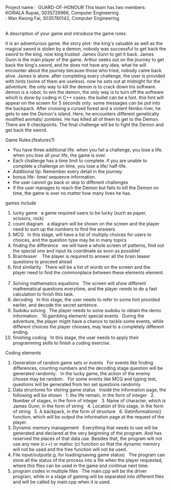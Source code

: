 Project name:   GUARD-OF-HONOUR
This team has two members: KOIRALA Rupak, 3035729966, Computer Engineering
                                  
                                            : Wan Kwong Fai, 3035780142, Computer Engineering
                         
                         

A description of your game and introduce the game rules:

It is an adventurous game. the story plot- the king's valuable as well as the magical sword is stolen by a demon, nobody was successful to get back the sword to the king. now king trusted  James Gunn to get it back. James Gunn is the main player of the game. Arthur seeks out on the journey to get back the king's sword, and he does not have any idea, what he will encounter about the journey because those who tried, nobody came back alive. James is alone. after completing every challenge, the user is provided with hints (some of them are useless). now he sets out at midnight for the adventure. the only way to kill the demon is to crack down his software. demon is a robot. to win the demon, the only way is to turn off the software which is done by coding in C++ cases. the bullet can be a hint. this hint will appear on the screen for 5 seconds only. some messages can be put into the backpack. 
After crossing a cursed forest and a violent Nimbo river, he gets to see the Demon's island. Here, he encounters different genetically modified animals/ zombies. He has killed all of them to get to the Demon. There are 9 checkpoints. The final challenge will be to fight the Demon and get back the sword. 

Game Rules:(features?)
- You have three additional life. when you fail a challenge, you lose a life. when you lose all your life, the game is over.
- Each challenge has a time limit to complete. if you are unable to complete a challenge on time, you lose a life/ half-life.
- Additional tip: Remember every detail in the journey.
- bonus life- time/ sequence information. 
- the user cannot go back or skip to different challenges
- if the user manages to reach the Demon but fails to kill the Demon on time, the game is over no matter how many lives he has. 

games include
1. lucky game 
  a game required users to be lucky (such as paper, scissors, rock)
  
2. count diagram
  a diagram will be shown on the screen and the player need to sum up the numbers to find the answers
  
3. MCQ
  In this stage, will have a list of multiply choices for users to choices, and the question type may be in many topics
  
4. finding the difference
  we will have a whole screen of patterns, find out the special one and input its coordinate as soon as possible!
  
5. Brainteaser    The player is required to answer all the brain teaser questions to proceed ahead
  
6. find similarity
  There will be a list of words on the screen and the player need to find the commonplace between these elements element.
  
7. Solving mathematics equations
  The screen will show different mathematical questions everytime, and the player needs to do a fast calculation to finish this task.
  
8. decoding
  In this stage, the user needs to refer to some hint provided earlier, and decode the secret sentence.
  
9. Sudoku solving
  The player needs to solve sudoku to obtain the demo information.
  
10.gambling element/ special events
  During the adventure, the player might have a chance to tackle some events, while different choices the player chooses, may lead to a completely different ending.
  
11. finishing coding
  In this stage, the user needs to apply their programming skills to finish a coding exercise.



Coding elements

1. Generation of random game sets or events
  For events like finding differences, counting numbers and the decoding stage question will be generated randomly.
  In the lucky game, the action of the enemy choose may be random.
  For some events like MCQ and typing test, questions will be generated from ten set questions randomly
  
2. Data structures for storing game status
  Inside the information page, the following will be shown
  1. the life remain, in the form of integer
  2. Number of stages, in the form of integer
  3. Name of character, which is James Gunn, in the form of string
  4. Location of this stage, in the form of string
  5. A backpack, in the form of structure 
  6. Getinformations() function, which will be output the information page at the request of the player.
  
3. Dynamic memory management
  Everything that needs to use will be generated and declared at the very beginning of the program. And has reserved the places of that data use. Besides that, the program will not use any new (c++) or malloc (c) function so that the dynamic memory will not be used and the free function will not be used.
  
4. File input/output(e.g. for loading/saving game status)
  The program can store all the status of the process into a file when the player requested, where this flies can be used in the game and continue next time.
  
5. program codes in multiple files
  The main.cpp will be the driver program, while in a stage of gaming will be separated into different files and will be called by main.cpp when it is used.
